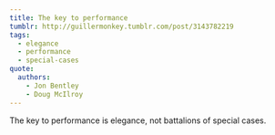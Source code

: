 ```yaml
---
title: The key to performance
tumblr: http://guillermonkey.tumblr.com/post/3143782219
tags:
  - elegance
  - performance
  - special-cases
quote:
  authors:
    - Jon Bentley
    - Doug McIlroy
---
```


The key to performance is elegance, not battalions of special cases.
